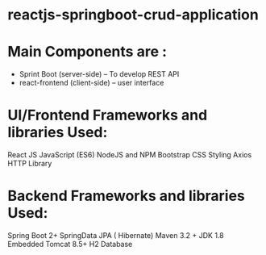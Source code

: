 # reactjs-springboot-crud-application

# Main Components are : 
- Sprint Boot (server-side) – To develop REST API
- react-frontend (client-side) – user interface

# UI/Frontend Frameworks and libraries Used:
React JS
JavaScript (ES6)
NodeJS and NPM
Bootstrap CSS Styling
Axios HTTP Library

# Backend Frameworks and libraries Used:
Spring Boot 2+
SpringData JPA ( Hibernate)
Maven 3.2 +
JDK 1.8
Embedded Tomcat 8.5+
H2 Database






